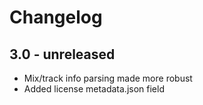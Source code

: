 Changelog
=========

3.0 - unreleased
-----------------

  * Mix/track info parsing made more robust
  * Added license metadata.json field
